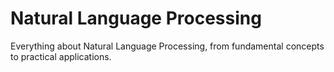 # Natural Language Processing

Everything about Natural Language Processing, from fundamental concepts to practical applications.
